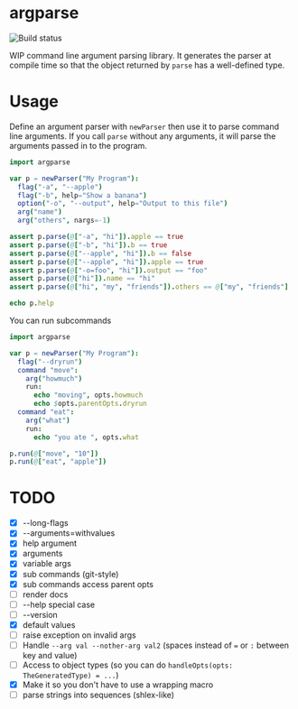 # argparse

![Build status](https://travis-ci.org/iffy/nim-argparse.svg?branch=master)

WIP command line argument parsing library.  It generates the parser at compile time so that the object returned by `parse` has a well-defined type.

# Usage

Define an argument parser with `newParser` then use it to parse command line arguments.  If you call `parse` without any arguments, it will parse the arguments passed in to the program.

```nim
import argparse

var p = newParser("My Program"):
  flag("-a", "--apple")
  flag("-b", help="Show a banana")
  option("-o", "--output", help="Output to this file")
  arg("name")
  arg("others", nargs=-1)

assert p.parse(@["-a", "hi"]).apple == true
assert p.parse(@["-b", "hi"]).b == true
assert p.parse(@["--apple", "hi"]).b == false
assert p.parse(@["--apple", "hi"]).apple == true
assert p.parse(@["-o=foo", "hi"]).output == "foo"
assert p.parse(@["hi"]).name == "hi"
assert p.parse(@["hi", "my", "friends"]).others == @["my", "friends"]

echo p.help
```

You can run subcommands

```nim
import argparse

var p = newParser("My Program"):
  flag("--dryrun")
  command "move":
    arg("howmuch")
    run:
      echo "moving", opts.howmuch
      echo $opts.parentOpts.dryrun
  command "eat":
    arg("what")
    run:
      echo "you ate ", opts.what

p.run(@["move", "10"])
p.run(@["eat", "apple"])
```


# TODO

- [X] --long-flags
- [X] --arguments=withvalues
- [X] help argument
- [X] arguments
- [X] variable args
- [X] sub commands (git-style)
- [X] sub commands access parent opts
- [ ] render docs
- [ ] --help special case
- [ ] --version
- [X] default values
- [ ] raise exception on invalid args
- [ ] Handle `--arg val --nother-arg val2` (spaces instead of `=` or `:` between key and value)
- [ ] Access to object types (so you can do `handleOpts(opts: TheGeneratedType) = ...`)
- [X] Make it so you don't have to use a wrapping macro
- [ ] parse strings into sequences (shlex-like)
